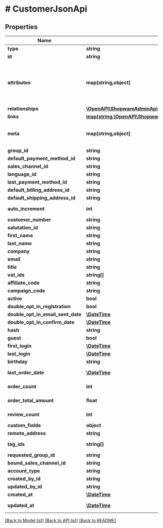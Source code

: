 # # CustomerJsonApi

## Properties

Name | Type | Description | Notes
------------ | ------------- | ------------- | -------------
**type** | **string** |  |
**id** | **string** |  |
**attributes** | **map[string,object]** | Members of the attributes object (\&quot;attributes\&quot;) represent information about the resource object in which it&#39;s defined. | [optional]
**relationships** | [**\OpenAPI\ShopwareAdminApiClient\Model\CustomerJsonApiAllOfRelationships**](CustomerJsonApiAllOfRelationships.md) |  | [optional]
**links** | [**map[string,\OpenAPI\ShopwareAdminApiClient\Model\Link]**](Link.md) |  | [optional]
**meta** | **map[string,object]** | Non-standard meta-information that can not be represented as an attribute or relationship. | [optional]
**group_id** | **string** |  |
**default_payment_method_id** | **string** |  |
**sales_channel_id** | **string** |  |
**language_id** | **string** |  |
**last_payment_method_id** | **string** |  | [optional]
**default_billing_address_id** | **string** |  |
**default_shipping_address_id** | **string** |  |
**auto_increment** | **int** |  | [optional] [readonly]
**customer_number** | **string** |  |
**salutation_id** | **string** |  | [optional]
**first_name** | **string** |  |
**last_name** | **string** |  |
**company** | **string** |  | [optional]
**email** | **string** |  |
**title** | **string** |  | [optional]
**vat_ids** | **string[]** |  | [optional]
**affiliate_code** | **string** |  | [optional]
**campaign_code** | **string** |  | [optional]
**active** | **bool** |  | [optional]
**double_opt_in_registration** | **bool** |  | [optional]
**double_opt_in_email_sent_date** | [**\DateTime**](\DateTime.md) |  | [optional]
**double_opt_in_confirm_date** | [**\DateTime**](\DateTime.md) |  | [optional]
**hash** | **string** |  | [optional]
**guest** | **bool** |  | [optional]
**first_login** | [**\DateTime**](\DateTime.md) |  | [optional]
**last_login** | [**\DateTime**](\DateTime.md) |  | [optional]
**birthday** | **string** |  | [optional]
**last_order_date** | [**\DateTime**](\DateTime.md) |  | [optional] [readonly]
**order_count** | **int** |  | [optional] [readonly]
**order_total_amount** | **float** |  | [optional] [readonly]
**review_count** | **int** |  | [optional] [readonly]
**custom_fields** | **object** |  | [optional]
**remote_address** | **string** |  | [optional]
**tag_ids** | **string[]** |  | [optional] [readonly]
**requested_group_id** | **string** |  | [optional]
**bound_sales_channel_id** | **string** |  | [optional]
**account_type** | **string** |  |
**created_by_id** | **string** |  | [optional]
**updated_by_id** | **string** |  | [optional]
**created_at** | [**\DateTime**](\DateTime.md) |  | [readonly]
**updated_at** | [**\DateTime**](\DateTime.md) |  | [optional] [readonly]

[[Back to Model list]](../../README.md#models) [[Back to API list]](../../README.md#endpoints) [[Back to README]](../../README.md)
